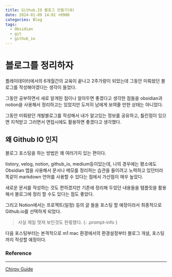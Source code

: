 ```yaml
---
title: Github.IO 블로그 만들기(0)
date: 2024-01-09 14:01 +0900
categories: Blog
tags:
  - Obsidian
  - git
  - github_io
---
```

# **블로그를 정리하자**

플레이데이터에서의 6개월간의 교육이 끝나고 2주가량이 되었는데 그동안 미뤄왔던 
블로그를 작성해야겠다는 생각이 들었다.

그동안 공부하면서 새로 알게된 점이나 알아두면 좋겠다고 생각한 점들을 obsidian과 notion을 사용해서 정리하고는 있었지만 도저히 남에게 보여줄 만한 상태는 아니었다.

그동안 미뤄왔던 개발블로그를 작성해서 내가 알고있는 정보를 공유하고,
틀린점이 있으면 지적받고 그러면서 면접시에도 활용하면 좋겠다고 생각했다.

## 왜 Github IO 인지

블로그 포스팅을 하는 방법은 꽤 여러가지 있는 편이다. 

tistory, velog, notion, github_io, medium등이있는데, 나의 경우에는 평소에도 Obsidian 앱을 사용해서 문서나 메모를 정리하는 습관을 들이려고 노력하고 있던터라 똑같이 markdown 언어를 사용할 수 있다는 점에서 가산점이 매우 높았다. 

새로운 문서를 작성하는 것도 편하겠지만 기존에 정리해 두었던 내용들을 탬플릿을 활용해서 블로그에 정리 할 수도 있다는 점도 좋았다. 

그리고 Notion에서는 프로젝트(일정) 등의 글 들을 포스팅 할 예정이라서 최종적으로 Github.io를 선택하게 되었다.

>사실 제일 멋져 보인것도 한몫했다.
{: .prompt-info }

다음 포스팅부터는 본격적으로 m1 mac 환경에서의 환경설정부터 블로그 개설, 포스팅까지 작성할 예정이다.

### Reference
---
[Chirpy Guide](https://chirpy.cotes.page/https://chirpy.cotes.page/)

